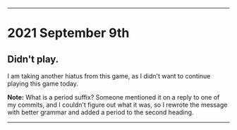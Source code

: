
***

# 2021 September 9th

## Didn't play.

I am taking another hiatus from this game, as I didn't want to continue playing this game today.

**Note:** What is a period suffix? Someone mentioned it on a reply to one of my commits, and I couldn't figure out what it was, so I rewrote the message with better grammar and added a period to the second heading.

***
